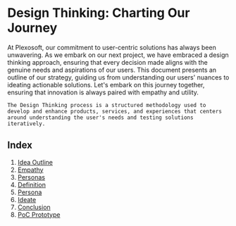 # Design Thinking: Charting Our Journey

At Plexosoft, our commitment to user-centric solutions has always been unwavering. As we embark on our next project, we have embraced a design thinking approach, ensuring that every decision made aligns with the genuine needs and aspirations of our users. This document presents an outline of our strategy, guiding us from understanding our users' nuances to ideating actionable solutions. Let's embark on this journey together, ensuring that innovation is always paired with empathy and utility.

    The Design Thinking process is a structured methodology used to develop and enhance products, services, and experiences that centers around understanding the user's needs and testing solutions iteratively.

## Index
1. [Idea Outline](idea-outline/idea_outline.md)
2. [Empathy](empathy/empathy.md)
3. [Personas](personas/personas.md)
4. [Definition](definition/definition.md)
5. [Persona](persona/persona.md)
6. [Ideate](ideate/ideate.md)
7. [Conclusion](conclusion/conclusion.md)
8. [PoC Prototype](PoC/poc.md)